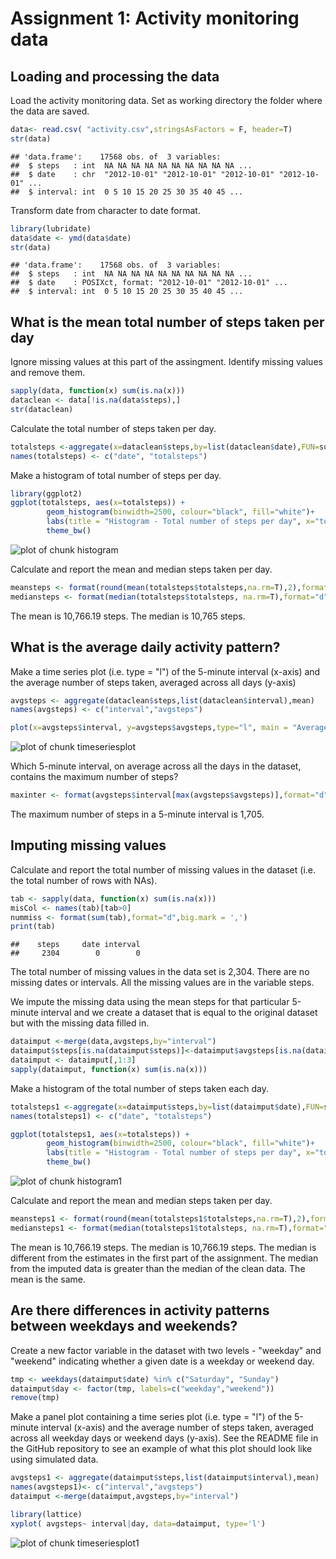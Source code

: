 # Assignment 1: Activity monitoring data

## Loading and processing the data

Load the activity monitoring data. 
Set as working directory the folder where the data are saved.


```r
data<- read.csv( "activity.csv",stringsAsFactors = F, header=T)
str(data)
```

```
## 'data.frame':	17568 obs. of  3 variables:
##  $ steps   : int  NA NA NA NA NA NA NA NA NA NA ...
##  $ date    : chr  "2012-10-01" "2012-10-01" "2012-10-01" "2012-10-01" ...
##  $ interval: int  0 5 10 15 20 25 30 35 40 45 ...
```

Transform date from character to date format.


```r
library(lubridate)
data$date <- ymd(data$date)
str(data)
```

```
## 'data.frame':	17568 obs. of  3 variables:
##  $ steps   : int  NA NA NA NA NA NA NA NA NA NA ...
##  $ date    : POSIXct, format: "2012-10-01" "2012-10-01" ...
##  $ interval: int  0 5 10 15 20 25 30 35 40 45 ...
```
## What is the mean total number of steps taken per day

Ignore missing values at this part of the assingment.
Identify missing values and remove them.


```r
sapply(data, function(x) sum(is.na(x)))
dataclean <- data[!is.na(data$steps),]
str(dataclean)
```
Calculate the total number of steps taken per day.


```r
totalsteps <-aggregate(x=dataclean$steps,by=list(dataclean$date),FUN=sum)
names(totalsteps) <- c("date", "totalsteps")
```
Make a histogram of total number of steps per day.


```r
library(ggplot2)
ggplot(totalsteps, aes(x=totalsteps)) + 
        geom_histogram(binwidth=2500, colour="black", fill="white")+
        labs(title = "Histogram - Total number of steps per day", x="total steps")+
        theme_bw()
```

![plot of chunk histogram](figure/histogram-1.png) 

Calculate and report the mean and median steps taken per day.


```r
meansteps <- format(round(mean(totalsteps$totalsteps,na.rm=T),2),format="d", big.mark=',')
mediansteps <- format(median(totalsteps$totalsteps, na.rm=T),format="d", big.mark = ',')
```

The mean is 10,766.19 steps. The median is 10,765 steps.

## What is the average daily activity pattern?

Make a time series plot (i.e. type = "l") of the 5-minute interval (x-axis) and the average number of steps taken, averaged across all days (y-axis)


```r
avgsteps <- aggregate(dataclean$steps,list(dataclean$interval),mean)
names(avgsteps) <- c("interval","avgsteps")

plot(x=avgsteps$interval, y=avgsteps$avgsteps,type="l", main = "Average number of steps per 5-minute interval", xlab="Interval", ylab="Avg Num of Steps")
```

![plot of chunk timeseriesplot](figure/timeseriesplot-1.png) 

Which 5-minute interval, on average across all the days in the dataset, contains the maximum number of steps?

```r
maxinter <- format(avgsteps$interval[max(avgsteps$avgsteps)],format="d", big.mark = ',')
```
The maximum number of steps in a 5-minute interval is 1,705.

## Imputing missing values

Calculate and report the total number of missing values in the dataset (i.e. the total number of rows with NAs).


```r
tab <- sapply(data, function(x) sum(is.na(x)))
misCol <- names(tab)[tab>0]
nummiss <- format(sum(tab),format="d",big.mark = ',')
print(tab)
```

```
##    steps     date interval 
##     2304        0        0
```

The total number of missing values in the data set is 2,304. There are no missing dates or intervals. All the missing values are in the variable steps.

We impute the missing data using the mean steps for that particular 5-minute interval and we create a dataset that is equal to the original dataset but with the missing data filled in.


```r
dataimput <-merge(data,avgsteps,by="interval")
dataimput$steps[is.na(dataimput$steps)]<-dataimput$avgsteps[is.na(dataimput$steps)]
dataimput <- dataimput[,1:3]
sapply(dataimput, function(x) sum(is.na(x)))
```

Make a histogram of the total number of steps taken each day.


```r
totalsteps1 <-aggregate(x=dataimput$steps,by=list(dataimput$date),FUN=sum)
names(totalsteps1) <- c("date", "totalsteps")
```


```r
ggplot(totalsteps1, aes(x=totalsteps)) + 
        geom_histogram(binwidth=2500, colour="black", fill="white")+
        labs(title = "Histogram - Total number of steps per day", x="total steps")+
        theme_bw()
```

![plot of chunk histogram1](figure/histogram1-1.png) 

Calculate and report the mean and median steps taken per day.


```r
meansteps1 <- format(round(mean(totalsteps1$totalsteps,na.rm=T),2),format="d", big.mark=',')
mediansteps1 <- format(median(totalsteps1$totalsteps, na.rm=T),format="d", big.mark = ',')
```

The mean is 10,766.19 steps. The median is 10,766.19 steps.
The median is different from the estimates in the first part of the assignment. The median from the imputed data is greater than the median of the clean data. The mean is the same.

## Are there differences in activity patterns between weekdays and weekends?

Create a new factor variable in the dataset with two levels - "weekday" and "weekend" indicating whether a given date is a weekday or weekend day.


```r
tmp <- weekdays(dataimput$date) %in% c("Saturday", "Sunday")
dataimput$day <- factor(tmp, labels=c("weekday","weekend"))
remove(tmp)
```

Make a panel plot containing a time series plot (i.e. type = "l") of the 5-minute interval (x-axis) and the average number of steps taken, averaged across all weekday days or weekend days (y-axis). See the README file in the GitHub repository to see an example of what this plot should look like using simulated data.


```r
avgsteps1 <- aggregate(dataimput$steps,list(dataimput$interval),mean)
names(avgsteps1)<- c("interval","avgsteps")
dataimput <-merge(dataimput,avgsteps,by="interval")

library(lattice)
xyplot( avgsteps~ interval|day, data=dataimput, type='l')
```

![plot of chunk timeseriesplot1](figure/timeseriesplot1-1.png) 
